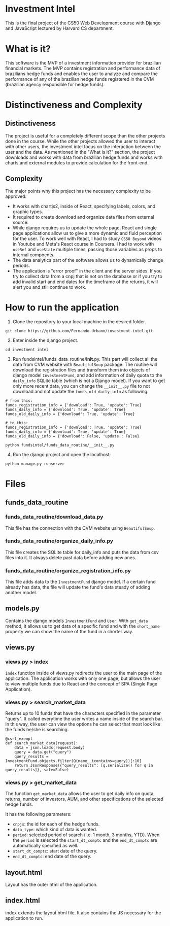 # Investment Intel
This is the final project of the CS50 Web Development course with Django and JavaScript lectured by Harvard CS department.

# What is it?
This software is the MVP of a investment information provider for brazilian financial markets. The MVP contains registration and performance data of brazilians hedge funds and enables the user to analyze and compare the performance of any of the brazilian hedge funds registered in the CVM (brazilian agency responsible for hedge funds). 

# Distinctiveness and Complexity
## Distinctiveness
The project is useful for a completely different scope than the other projects done in the course. While the other projects allowed the user to interact with other users, the investment intel focus on the interaction between the user and the data. As mentioned in the "What is it?" section, the project downloads and works with data from brazilian hedge funds and works with charts and external modules to provide calculation for the front-end.

## Complexity
The major points why this project has the necessary complexity to be approved:
- It works with chartjs2, inside of React, specifying labels, colors, and graphic types.
- It required to create download and organize data files from external source.
- While django requires us to update the whole page, React and single page applications allow us to give a more dynamic and fluid perception for the user. To work well with React, I had to study `CS50 Beyond` videos in Youtube and Meta's React course in Coursera. I had to work with `useRef` and `useState` multiple times, passing those variables as props to internal compoents.
- The data analytics part of the software allows us to dynamically change periods.
- The application is "error proof" in the client and the server sides. If you try to collect data from a cnpj that is not on the database or if you try to add invalid start and end dates for the timeframe of the returns, it will alert you and still continue to work.  

# How to run the application
1) Clone the repository to your local machine in the desired folder.
```
git clone https://github.com/Fernando-Urbano/investment-intel.git
```
2) Enter inside the django project.
```
cd investment intel
```
3) Run fundsintel/funds_data_routine/__init__.py. This part will collect all the data from CVM website with `BeautifulSoup` package. The routine will download the registration files and transform them into objects of django model `InvestmentFund`, and add information of daily quota to the `daily_info` SQLite table (which is not a Django model). If you want to get only more recent data, you can change the `__init__.py` file to not download and not update the `funds_old_daily_info` as following:
```
# from this:
funds_registration_info = {'download': True, 'update': True}
funds_daily_info = {'download': True, 'update': True}
funds_old_daily_info = {'download': True, 'update': True}

# to this:
funds_registration_info = {'download': True, 'update': True}
funds_daily_info = {'download': True, 'update': True}
funds_old_daily_info = {'download': False, 'update': False}
```
```
python fundsintel/funds_data_routine/__init__.py
```
4) Run the django project and open the localhost:
```
python manage.py runserver
```

# Files
## funds_data_routine
### funds_data_routine/download_data.py
This file has the connection with the CVM website using `BeautifulSoup`.

### funds_data_routine/organize_daily_info.py
This file creates the SQLite table for daily_info and puts the data from csv files into it. It always delete past data before adding new ones.

### funds_data_routine/organize_registration_info.py
This file adds data to the `InvestmentFund` django model. If a certain fund already has data, the file will update the fund's data steady of adding another model.

## models.py
Contains the django models `InvestmentFund` and `User`. With `get_data` method, it allows us to get data of a specific fund and with the `short_name` property we can show the name of the fund in a shorter way.

## views.py
### views.py > index
`index` function inside of views.py redirects the user to the main page of the application. The application works with only one page, but allows the user to view multiple funds due to React and the concept of SPA (Single Page Application).

### views.py > search_market_data
Returns up to 10 funds that have the characters specified in the parameter "query". It called everytime the user writes a name inside of the search bar. In this way, the user can view the options he can select that most look like the funds he/she is searching.

```
@csrf_exempt
def search_market_data(request):
    data = json.loads(request.body)
    query = data.get("query")
    query_results = InvestmentFund.objects.filter(Q(name__icontains=query))[:10]
    return JsonResponse({"query_results": [q.serialize() for q in query_results]}, safe=False)
```

### views.py > get_market_data
The function `get_market_data` allows the user to get daily info on quota, returns, number of investors, AUM, and other specifications of the selected hedge funds.

It has the following parameters:
- `cnpjs`: the id for each of the hedge funds.
- `data_type`: which kind of data is wanted.
- `period`: selected period of search (i.e. 1 month, 3 months, YTD). When the `period` is selected the `start_dt_comptc` and the `end_dt_comptc` are automatically specified as well.
- `start_dt_comptc`: start date of the query.
- `end_dt_comptc`: end date of the query.

## layout.html
Layout has the outer html of the application.

## index.html
index extends the layout.html file. It also contains the JS necessary for the application to run.

